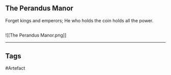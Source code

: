 ## The Perandus Manor
Forget kings and emperors;
He who holds the coin holds all the power.
## 
![[The Perandus Manor.png]]

---
## Tags
#Artefact